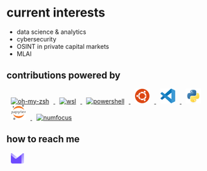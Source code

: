 # **current interests**

- data science & analytics
- cybersecurity
- OSINT in private capital markets
- MLAI

## **contributions powered by**

<p align="left">
   <a href="https://ohmyz.sh/">
   <img src="https://s3.amazonaws.com/ohmyzsh/oh-my-zsh-logo.png"  alt="oh-my-zsh" height="35" hspace="10px"/>
   </a>
   <a href="https://docs.microsoft.com/en-us/windows/wsl/about">
   <img src="https://bendyworks.com/assets/images/blog/2020-05-21-setup-windows-development-eb5c79a7.png"  alt="wsl"  height="35" hspace="10px"/>
   </a>
   <a href="https://docs.microsoft.com/en-us/powershell/">
   <img src="https://raw.githubusercontent.com/PowerShell/PowerShell/master/assets/ps_black_64.svg?sanitize=true"  alt="powershell" width="35" height="35" hspace="10px"/>
   </a>
   <a href="https://ubuntu.com/">
   <img src="https://raw.githubusercontent.com/devicons/devicon/master/icons/ubuntu/ubuntu-plain.svg"  alt="ubuntu-linux" width="35" height="35" hspace="10px"/>
   </a>
   <a  href="https://code.visualstudio.com/">
   <img src="https://raw.githubusercontent.com/devicons/devicon/master/icons/vscode/vscode-original.svg" alt="vscode" width="35" height="35" hspace="10px"/>
   </a>
   <a  href="https://www.python.org">
   <img src="https://raw.githubusercontent.com/devicons/devicon/master/icons/python/python-original.svg" alt="python" width="35" height="35" hspace="10px"/>
   </a>
   <a href="https://jupyter.org">
   <img src="https://raw.githubusercontent.com/devicons/devicon/master/icons/jupyter/jupyter-original-wordmark.svg" alt="jupyter"  width="35" height="35" hspace="10px"/>
   </a>
   <a href="https://numfocus.org/sponsored-projects?_sft_project_category=python-interface">
   <img src="https://numfocus.org/wp-content/uploads/2018/01/optNumFocus_LRG.png" alt="numfocus"  height="35" hspace="10px"/>
   </a>
</p>

## **how to reach me**

<p align="left">
<a href="mailto:queirvz@protonmail.ch?subject=reader@github.com:%20">
<img src="https://raw.githubusercontent.com/ProtonMail/WebClients/main/applications/mail/src/assets/favicon-mail-32.svg" alt="protonmail" height="30" hspace="10px"/>
</a>
</p>
